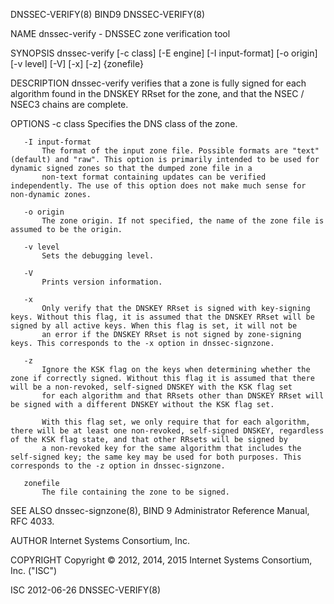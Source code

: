 DNSSEC-VERIFY(8)                                                                                    BIND9                                                                                    DNSSEC-VERIFY(8)



NAME
       dnssec-verify - DNSSEC zone verification tool

SYNOPSIS
       dnssec-verify [-c class] [-E engine] [-I input-format] [-o origin] [-v level] [-V] [-x] [-z] {zonefile}

DESCRIPTION
       dnssec-verify verifies that a zone is fully signed for each algorithm found in the DNSKEY RRset for the zone, and that the NSEC / NSEC3 chains are complete.

OPTIONS
       -c class
           Specifies the DNS class of the zone.

       -I input-format
           The format of the input zone file. Possible formats are "text" (default) and "raw". This option is primarily intended to be used for dynamic signed zones so that the dumped zone file in a
           non-text format containing updates can be verified independently. The use of this option does not make much sense for non-dynamic zones.

       -o origin
           The zone origin. If not specified, the name of the zone file is assumed to be the origin.

       -v level
           Sets the debugging level.

       -V
           Prints version information.

       -x
           Only verify that the DNSKEY RRset is signed with key-signing keys. Without this flag, it is assumed that the DNSKEY RRset will be signed by all active keys. When this flag is set, it will not be
           an error if the DNSKEY RRset is not signed by zone-signing keys. This corresponds to the -x option in dnssec-signzone.

       -z
           Ignore the KSK flag on the keys when determining whether the zone if correctly signed. Without this flag it is assumed that there will be a non-revoked, self-signed DNSKEY with the KSK flag set
           for each algorithm and that RRsets other than DNSKEY RRset will be signed with a different DNSKEY without the KSK flag set.

           With this flag set, we only require that for each algorithm, there will be at least one non-revoked, self-signed DNSKEY, regardless of the KSK flag state, and that other RRsets will be signed by
           a non-revoked key for the same algorithm that includes the self-signed key; the same key may be used for both purposes. This corresponds to the -z option in dnssec-signzone.

       zonefile
           The file containing the zone to be signed.

SEE ALSO
       dnssec-signzone(8), BIND 9 Administrator Reference Manual, RFC 4033.

AUTHOR
       Internet Systems Consortium, Inc.

COPYRIGHT
       Copyright © 2012, 2014, 2015 Internet Systems Consortium, Inc. ("ISC")



ISC                                                                                               2012-06-26                                                                                 DNSSEC-VERIFY(8)
